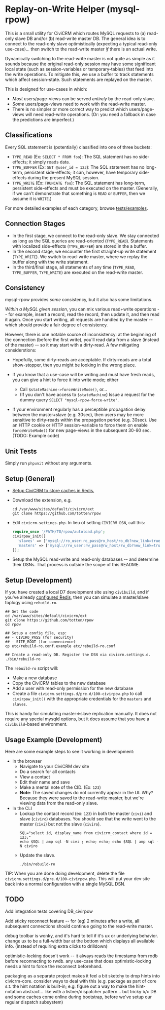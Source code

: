 # Replay-on-Write Helper (mysql-rpow)

This is a small utility for CiviCRM which routes MySQL requests to (a) read-only
slave DB and/or (b) read-write master DB.  The general idea is to connect to the
read-only slave optimistically (expecting a typical read-only use-case)...  then switch to the
read-write master *if* there is an actual write.

Dynamically switching to the read-write master is not quite as simple as it
sounds because the original read-only session may have some significant local
state (such as session-variables or temporary-tables) that feed into the
write operations. To mitigate this, we use a buffer to track statements
which affect session-state. Such statements are replayed on the master.

This is designed for use-cases in which:

* *Most* users/page-views can be served *entirely* by the read-only slave.
* *Some* users/page-views need to work with the read-write master.
* There is no simpler or more correct way to predict which users/page-views will need read-write operations.
  (Or: you need a fallback in case the predictions are imperfect.)

## Classifications

Every SQL statement is (potentially) classified into one of three buckets:

* `TYPE_READ` (Ex: `SELECT * FROM foo`): The SQL statement has no side-effects; it simply reads data.
* `TYPE_BUFFER` (Ex: `SET @user_id = 123`): The SQL statement has no long-term, persistent side-effects; it can,
  however, have temporary side-effects during the present MySQL session.
* `TYPE_WRITE` (Ex: `TRUNCATE foo`): The SQL statement has long-term, persistent side-effects and must be
   executed on the master. (Generally, if we can't demonstrate that something is `READ` or `BUFFER`,
   then we assume it is `WRITE`.)

For more detailed examples of each category, browse [tests/examples](tests/examples).

## Connection Stages

* In the first stage, we connect to the read-only slave. We stay connected
  as long as the SQL queries are read-oriented (`TYPE_READ`). Statements
  with localized side-effects (`TYPE_BUFFER`) are stored in the a buffer.
* In the second stage, we encounter the first straight-up write statement
  (`TYPE_WRITE`).  We switch to read-write master, where we replay the buffer
  along with the write statement.
* In the third/final stage, all statements of any time (`TYPE_READ`,
  `TYPE_BUFFER`, `TYPE_WRITE`) are executed on the read-write master.

## Consistency

mysql-rpow provides *some* consistency, but it also has some limitations.

*Within a MySQL given session*, you can mix various read+write operations --
for example, insert a record, read the record, then update it, and then read
it again.  Once you start writing, all requests are handled by the master --
which should provide a fair degree of consistency.

However, there is one notable source of inconsistency: at the beginning of
the connection (before the first write), you'll read data from a slave
(instead of the master) -- so it may start with a dirty-read. A few
mitigating considerstions:

* Hopefully, some dirty-reads are acceptable.  If dirty-reads are a total show-stopper, then you
  might be looking in the wrong place.

* If you know that a use-case will be writing and must have fresh reads, you can give a hint
  to force it into write mode; either
    * Call `$stateMachine->forceWriteMode()`, or...
    * (If you don't have access to `$stateMachine`) Issue a request for the dummy query
      `SELECT "mysql-rpow-force-write"`.

* If your environment regularly has a perceptible propagation delay between the master+slave (e.g.  30sec), then users
  may be more sensitive to dirty-reads within the propagation period (e.g.  30sec).  Use an HTTP cookie or HTTP
  session-variable to force them on enable `forceWriteMode()` for new page-views in the subsequent 30-60 sec.  (TODO:
  Example code)

## Unit Tests

Simply run `phpunit` without any arguments.

## Setup (General)

* [Setup CiviCRM to store caches in Redis.](https://docs.civicrm.org/sysadmin/en/latest/setup/cache/)

* Download the extension, e.g.

  ```
  cd /var/www/sites/default/civicrm/ext
  git clone https://github.com/totten/rpow
  ```

* Edit `civicrm.settings.php`. In lieu of setting `CIVICRM_DSN`, call this:

  ```php
  require_once '/PATH/TO/rpow/autoload.php';
  civirpow_init([
    'slaves' => ['mysql://ro_user:ro_pass@ro_host/ro_db?new_link=true'],
    'masters' => ['mysql://rw_user:rw_pass@rw_host/rw_db?new_link=true'],
  ]);
  ```

* Setup the MySQL read-write and read-only databases -- and determine their
  DSNs.  That process is outside the scope of this README.

## Setup (Development)

If you have created a local D7 development site using `civibuild`, and if you've already
[configured Redis](https://docs.civicrm.org/sysadmin/en/latest/setup/cache/), then you can simulate
a master/slave toplogy using `rebuild-ro`.

```
## Get the code
cd /var/www/sites/default/civicrm/ext
git clone https://github.com/totten/rpow
cd rpow

## Setup a config file, esp:
## - CIVIRO_PASS (for security)
## - SITE_ROOT (for convenience)
cp etc/rebuild-ro.conf.example etc/rebuild-ro.conf

## Create a read-only DB. Register the DSN via civicrm.settings.d.
./bin/rebuild-ro
```

The `rebuild-ro` script will:

* Make a new database
* Copy the CiviCRM tables to the new database
* Add a user with read-only permission for the new database
* Create a file `civicrm.settings.d/pre.d/100-civirpow.php` 
  to call `civirpow_init()` with the appropriate credentials
  for the `masters` and `slaves`.

This is handy for simulating master=>slave replication manually. It does
not require any special mysqld options, but it does assume that you have a
`civibuild`-based environment.

## Usage Example (Development)

Here are some example steps to see it working in development:

* In the browser
    * Navigate to your CiviCRM dev site
    * Do a search for all contacts
    * View a contact
    * Edit their name and save
    * Make a mental note of the CID. (Ex: `123`)
    * __Note__: The saved changes do not currently appear in the UI. Why?
      Because they were saved to the read-write master, but we're viewing data from the
      read-only slave.
* In the CLI
    * Lookup the contact record (ex: `123`) in both the master (`civi`) and slave (`civiro`) databases.
      You should see that the write went to the master (`civi`) but not the slave (`civiro`).
      ```
      SQL="select id, display_name from civicrm_contact where id = 123;"
      echo $SQL | amp sql -N civi ; echo; echo; echo $SQL | amp sql -N civiro
      ```
    * Update the slave.
      ```
      ./bin/rebuild-ro
      ```

TIP: When you are done doing development, delete the file
`civicrm.settings.d/pre.d/100-civirpow.php`.  This will put your dev site back
into a normal configuration with a single MySQL DSN.

## TODO

Add integration tests covering DB_civirpow

Add sticky reconnect feature -- for (eg) 2 minutes after a write, all
subsequent connections should continue going to the read-write master.

debug toolbar is wonky, and it's hard to tell if it's ux or underlying
behavior. change ux to be a full-width bar at the bottom which displays
all available info. (instead of requiring extra clicks to drilldown)

optimistic-locking doesn't work -- it always reads the timestamp from rodb
before reconnecting to rwdb. any use-case that does optimistic-locking needs
a hint to force the reconnect beforehand.

packaging as a separate project makes it feel a bit sketchy to drop hints
into civicrm-core.  consider ways to deal with this (e.g.  package as part
of core s.t.  the hint notation is built-in; e.g.  figure out a way to make
the hint-notation abstract...  like with a listner/dispatcher pattern...
but tricky b/c DB and some caches come online during bootstrap, before we've
setup our regular dispatch subsystem)
